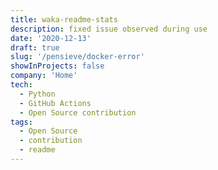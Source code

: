 ```yaml
---
title: waka-readme-stats
description: fixed issue observed during use
date: '2020-12-13'
draft: true
slug: '/pensieve/docker-error'
showInProjects: false
company: 'Home'
tech:
  - Python
  - GitHub Actions
  - Open Source contribution
tags:
  - Open Source
  - contribution
  - readme
---
```


